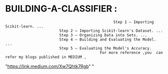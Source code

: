 # BUILDING-A-CLASSIFIER :
                                                    Step 1 — Importing Scikit-learn. ...
							Step 2 — Importing Scikit-learn's Dataset. ...
							Step 3 — Organizing Data into Sets. ...
							Step 4 — Building and Evaluating the Model. ...
							Step 5 — Evaluating the Model's Accuracy.
                                              For more reference ,you  can refer my blogs published in MEDIUM ,
"https://link.medium.com/Xw7Qhtk7Rgb"
"
